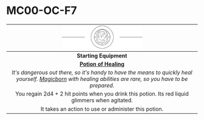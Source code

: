 # MC00-OC-F7

| <img src="../../../images/card-icons/familia-vulpes.png" height="60" /> |
|:---:|
| **Starting Equipment** |
| **[Potion of Healing](https://www.dndbeyond.com/magic-items/potion-of-healing)** |
| *It's dangerous out there, so it's handy to have the means to quickly heal yourself. [Magicborn](../../../civilisations/kingdom-of-astor/magicborn.md) with healing abilities are rare, so you have to be prepared.* |
| You regain 2d4 + 2 hit points when you drink this potion. Its red liquid glimmers when agitated. |
| It takes an action to use or administer this potion. |
